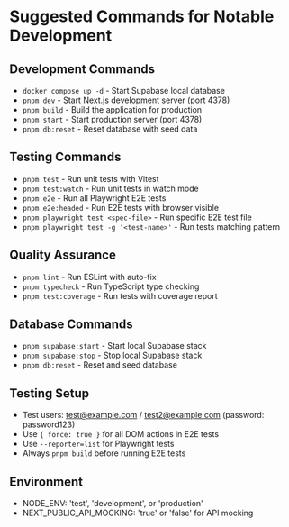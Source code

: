# Suggested Commands for Notable Development

## Development Commands

- `docker compose up -d` - Start Supabase local database
- `pnpm dev` - Start Next.js development server (port 4378)
- `pnpm build` - Build the application for production
- `pnpm start` - Start production server (port 4378)
- `pnpm db:reset` - Reset database with seed data

## Testing Commands

- `pnpm test` - Run unit tests with Vitest
- `pnpm test:watch` - Run unit tests in watch mode
- `pnpm e2e` - Run all Playwright E2E tests
- `pnpm e2e:headed` - Run E2E tests with browser visible
- `pnpm playwright test <spec-file>` - Run specific E2E test file
- `pnpm playwright test -g '<test-name>'` - Run tests matching pattern

## Quality Assurance

- `pnpm lint` - Run ESLint with auto-fix
- `pnpm typecheck` - Run TypeScript type checking
- `pnpm test:coverage` - Run tests with coverage report

## Database Commands

- `pnpm supabase:start` - Start local Supabase stack
- `pnpm supabase:stop` - Stop local Supabase stack
- `pnpm db:reset` - Reset and seed database

## Testing Setup

- Test users: test@example.com / test2@example.com (password: password123)
- Use `{ force: true }` for all DOM actions in E2E tests
- Use `--reporter=list` for Playwright tests
- Always `pnpm build` before running E2E tests

## Environment

- NODE_ENV: 'test', 'development', or 'production'
- NEXT_PUBLIC_API_MOCKING: 'true' or 'false' for API mocking
